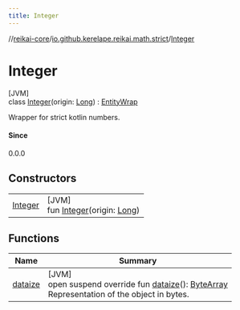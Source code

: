```yaml
---
title: Integer
---
```

//[reikai-core](../../../index.html)/[io.github.kerelape.reikai.math.strict](../index.html)/[Integer](index.html)



# Integer



[JVM]\
class [Integer](index.html)(origin: [Long](https://kotlinlang.org/api/latest/jvm/stdlib/kotlin/-long/index.html)) : [EntityWrap](../../io.github.kerelape.reikai/-entity-wrap/index.html)

Wrapper for strict kotlin numbers.



#### Since



0.0.0



## Constructors


| | |
|---|---|
| [Integer](-integer.html) | [JVM]<br>fun [Integer](-integer.html)(origin: [Long](https://kotlinlang.org/api/latest/jvm/stdlib/kotlin/-long/index.html)) |


## Functions


| Name | Summary |
|---|---|
| [dataize](../../io.github.kerelape.reikai/-entity/dataize.html) | [JVM]<br>open suspend override fun [dataize](../../io.github.kerelape.reikai/-entity/dataize.html)(): [ByteArray](https://kotlinlang.org/api/latest/jvm/stdlib/kotlin/-byte-array/index.html)<br>Representation of the object in bytes. |

